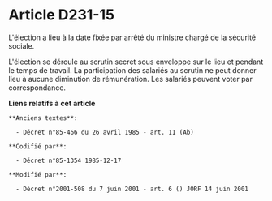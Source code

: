 # Article D231-15

L'élection a lieu à la date fixée par arrêté du ministre chargé de la sécurité sociale. 

L'élection se déroule au scrutin secret sous enveloppe sur le lieu et pendant le temps de travail. La participation des
salariés au scrutin ne peut donner lieu à aucune diminution de rémunération. Les salariés peuvent voter par correspondance.

**Liens relatifs à cet article**

	**Anciens textes**:

	  - Décret n°85-466 du 26 avril 1985 - art. 11 (Ab)

	**Codifié par**:

	  - Décret n°85-1354 1985-12-17

	**Modifié par**:

	  - Décret n°2001-508 du 7 juin 2001 - art. 6 () JORF 14 juin 2001
